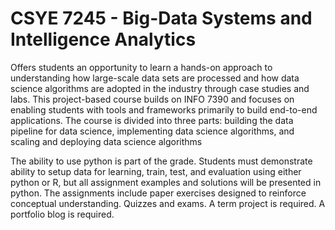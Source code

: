 # CSYE 7245 - Big-Data Systems and Intelligence Analytics 

Offers students an opportunity to learn a hands-on approach to understanding how large-scale data sets are processed and how data science algorithms are adopted in the industry through case studies and labs. This project-based course builds on INFO 7390 and focuses on enabling students with tools and frameworks primarily to build end-to-end applications. The course is divided into three parts: building the data pipeline for data science, implementing data science algorithms, and scaling and deploying data science algorithms 

The ability to use python is part of the grade. Students must demonstrate ability to setup data for learning, train, test, and evaluation using either python or R, but all assignment examples and solutions will be presented in python. The assignments include paper exercises designed to reinforce conceptual understanding. Quizzes and exams. A term project is required. A portfolio blog is required.  
